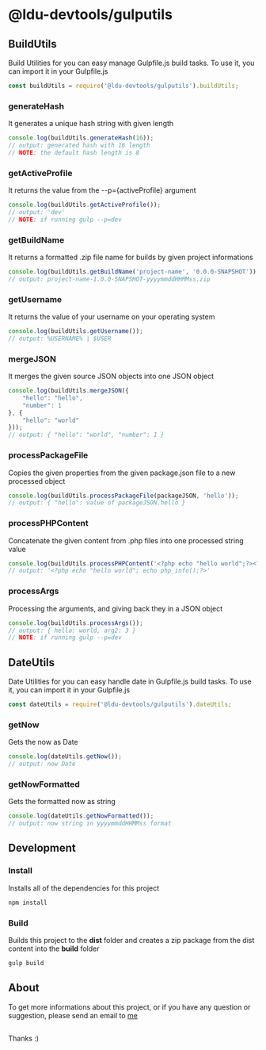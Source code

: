 # @ldu-devtools/gulputils

## BuildUtils

Build Utilities for you can easy manage Gulpfile.js build tasks. To use it, you can import it in your Gulpfile.js

``` js
const buildUtils = require('@ldu-devtools/gulputils').buildUtils;
```

### generateHash

It generates a unique hash string with given length

``` js
console.log(buildUtils.generateHash(16));
// output: generated hash with 16 length
// NOTE: the default hash length is 8
```

### getActiveProfile

It returns the value from the --p={activeProfile} argument

``` js
console.log(buildUtils.getActiveProfile());
// output: 'dev'
// NOTE: if running gulp --p=dev
```

### getBuildName

It returns a formatted .zip file name for builds by given project informations

``` js
console.log(buildUtils.getBuildName('project-name', '0.0.0-SNAPSHOT'));
// output: project-name-1.0.0-SNAPSHOT-yyyymmddHHMMss.zip
```

### getUsername

It returns the value of your username on your operating system

``` js
console.log(buildUtils.getUsername());
// output: %USERNAME% | $USER
```

### mergeJSON

It merges the given source JSON objects into one JSON object

``` js
console.log(buildUtils.mergeJSON({
    "hello": "hello",
    "number": 1
}, {
    "hello": "world"
}));
// output: { "hello": "world", "number": 1 }
```

### processPackageFile

Copies the given properties from the given package.json file to a new processed object

``` js
console.log(buildUtils.processPackageFile(packageJSON, 'hello'));
// output: { "hello": value of packageJSON.hello }
```

### processPHPContent

Concatenate the given content from .php files into one processed string value

``` js
console.log(buildUtils.processPHPContent('<?php echo "hello world";?><?php echo php_info();?>'));
// output: '<?php echo "hello world"; echo php_info();?>'
```

### processArgs

Processing the arguments, and giving back they in a JSON object

``` js
console.log(buildUtils.processArgs());
// output: { hello: world, arg2: 3 }
// NOTE: if running gulp --p=dev
```

## DateUtils

Date Utilities for you can easy handle date in Gulpfile.js build tasks. To use it, you can import it in your Gulpfile.js

``` js
const dateUtils = require('@ldu-devtools/gulputils').dateUtils;
```

### getNow

Gets the now as Date

``` js
console.log(dateUtils.getNow());
// output: now Date
```

### getNowFormatted

Gets the formatted now as string

``` js
console.log(dateUtils.getNowFormatted());
// output: now string in yyyymmddHHMMss format
```

## Development

### Install

Installs all of the dependencies for this project

``` sh
npm install
```

### Build

Builds this project to the **dist** folder and creates a zip package from the dist content into the **build** folder

``` sh
gulp build
```

## About

To get more informations about this project, or if you have any question or suggestion, please send an email to [me](mailto:info@lildworks.hu)

## 

Thanks :)
